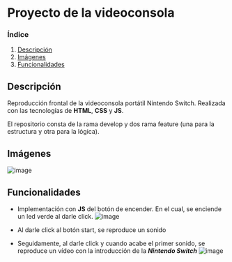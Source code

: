 # Proyecto de la videoconsola

### Índice
1. [Descripción](#descripcion)
2. [Imágenes](#imagenes)
3. [Funcionalidades](#funciones)

##  <div id = "descripcion"> Descripción
Reproducción frontal de la videoconsola portátil Nintendo Switch.
Realizada con las tecnologías de **HTML**, **CSS** y **JS**.

El repositorio consta de la rama develop y dos rama feature (una para la estructura y otra para la lógica).

##  <div id = "imagenes"> Imágenes
![image](https://user-images.githubusercontent.com/110055279/192096727-36b1ba72-67e5-4dbe-8a1e-d9d05213c82f.png)

##  <div id = "funciones"> Funcionalidades
- Implementación con **JS** del botón de encender. En el cual, se enciende un led verde al darle click.
![image](https://user-images.githubusercontent.com/110055279/192096866-acedb336-be1d-4d47-9993-ae289e9d6486.png)

- Al darle click al botón start, se reproduce un sonido

- Seguidamente, al darle click y cuando acabe el primer sonido, se reproduce un vídeo con la introducción de la ***Nintendo Switch***
![image](https://user-images.githubusercontent.com/110055279/192096799-e9ab5ef2-cb38-4828-b810-84887e588554.png)


